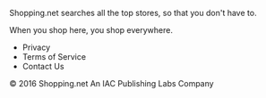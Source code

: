 Shopping.net searches all the top stores, so that you don't have to.

When you shop here, you shop everywhere.

*   Privacy
*   Terms of Service
*   Contact Us

© 2016 Shopping.net An IAC Publishing Labs Company
